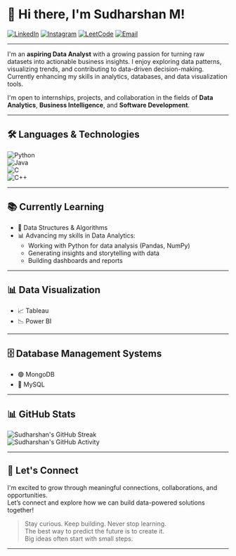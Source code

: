 # 👋 Hi there, I'm Sudharshan M!

[![LinkedIn](https://img.shields.io/badge/LinkedIn-%230077B5.svg?style=for-the-badge&logo=linkedin&logoColor=white)](https://linkedin.com/in/your-profile)
[![Instagram](https://img.shields.io/badge/Instagram-%23E4405F.svg?style=for-the-badge&logo=instagram&logoColor=white)](https://instagram.com/yourhandle)
[![LeetCode](https://img.shields.io/badge/LeetCode-%23FFA116.svg?style=for-the-badge&logo=leetcode&logoColor=black)](https://leetcode.com/yourusername)
[![Email](https://img.shields.io/badge/Email-%23D14836.svg?style=for-the-badge&logo=gmail&logoColor=white)](mailto:your.email@example.com)

---

I'm an **aspiring Data Analyst** with a growing passion for turning raw datasets into actionable business insights. I enjoy exploring data patterns, visualizing trends, and contributing to data-driven decision-making. Currently enhancing my skills in analytics, databases, and data visualization tools.

I'm open to internships, projects, and collaboration in the fields of **Data Analytics**, **Business Intelligence**, and **Software Development**.

---

## 🛠️ Languages & Technologies

![Python](https://img.shields.io/badge/-Python-3776AB?style=flat-square&logo=python&logoColor=white)  
![Java](https://img.shields.io/badge/-Java-007396?style=flat-square&logo=java&logoColor=white)  
![C](https://img.shields.io/badge/-C-00599C?style=flat-square&logo=c&logoColor=white)  
![C++](https://img.shields.io/badge/-C++-00599C?style=flat-square&logo=c%2B%2B&logoColor=white)

---

## 📚 Currently Learning

- 📘 Data Structures & Algorithms  
- 📊 Advancing my skills in Data Analytics:
  - Working with Python for data analysis (Pandas, NumPy)  
  - Generating insights and storytelling with data  
  - Building dashboards and reports  

---

## 📊 Data Visualization

- 📈 Tableau  
- 📉 Power BI  

---

## 🗄️ Database Management Systems

- 🟢 MongoDB  
- 🔵 MySQL  

---

## 📊 GitHub Stats

![Sudharshan's GitHub Streak](https://github-readme-streak-stats.herokuapp.com?user=your-username&hide_border=true&date_format=M%20j%5B%2C%20Y%5D)  
![Sudharshan's GitHub Activity](https://github-readme-activity-graph.vercel.app/graph?username=your-username&bg_color=ffffff&color=000000&line=3b82f6&point=1f2937&area=true&hide_border=true)

---

## 💬 Let's Connect

I'm excited to grow through meaningful connections, collaborations, and opportunities.  
Let’s connect and explore how we can build data-powered solutions together!

> Stay curious. Keep building. Never stop learning.  
> The best way to predict the future is to create it.  
> Big ideas often start with small steps.

---
